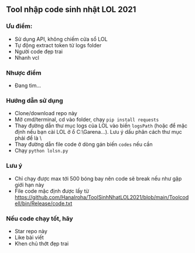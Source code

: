 ## Tool nhập code sinh nhật LOL 2021

### Ưu điểm:
- Sử dụng API, không chiếm cửa sổ LOL
- Tự động extract token từ logs folder
- Người code đẹp trai
- Nhanh vcl

### Nhược điểm
- Đang tìm...

### Hướng dẫn sử dụng
- Clone/download repo này
- Mở cmd/terminal, cd vào folder, chạy `pip install requests`
- Thay đường dẫn thư mục logs của LOL vào biến `logsPath` (hoặc để mặc định nếu bạn cài LOL ở ổ C:\Garena\...). Lưu ý dấu phân cách thư mục phải để là \\
- Thay đường dẫn file code ở dòng gán biến `codes` nếu cần
- Chạy `python lolsn.py`

### Lưu ý
- Chỉ chạy được max tới 500 bóng bay nên code sẽ break nếu như gặp giới hạn này
- File code mặc định được lấy từ https://github.com/HanaIroha/ToolSinhNhatLOL2021/blob/main/Toolcodell/bin/Release/code.txt

### Nếu code chạy tốt, hãy
- Star repo này
- Like bài viết
- Khen chủ thớt đẹp trai
